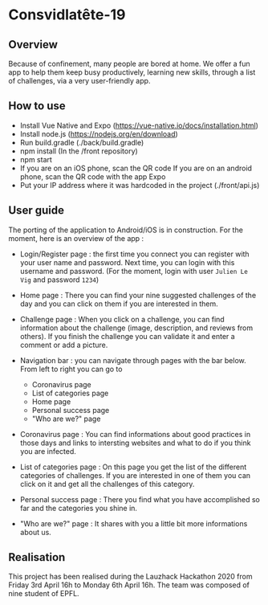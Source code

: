 # Consvidlatête-19


## Overview
Because of confinement, many people are bored at home. We offer a fun app to help them keep busy productively, learning new skills, through a list of challenges, via a very user-friendly app. 

## How to use

* Install Vue Native and Expo (https://vue-native.io/docs/installation.html)
* Install node.js (https://nodejs.org/en/download)
* Run build.gradle (./back/build.gradle)
* npm install (In the /front repository)
* npm start
* If you are on an iOS phone, scan the QR code
  If you are on an android phone, scan the QR code with the app Expo
* Put your IP address where it was hardcoded in the project (./front/api.js)
  
## User guide
The porting of the application to Android/iOS is in construction. 
For the moment, here is an overview of the app : 
* Login/Register page : the first time you connect you can register with your user name and password. Next time, you can login with this username and password. (For the moment, login with user `Julien Le Vig` and password `1234`)

* Home page : There you can find your nine suggested challenges of the day and you can click on them if you are interested in them. 

* Challenge page : When you click on a challenge, you can find information about the challenge (image, description, and reviews from others). If you finish the challenge you can validate it and enter a comment or add a picture.

* Navigation bar : you can navigate through pages with the bar below. From left to right you can go to 
    * Coronavirus page 
    * List of categories page
    * Home page
    * Personal success page
    * "Who are we?" page 

* Coronavirus page : You can find informations about good practices in those days and links to intersting websites and what to do if you think you are infected.

* List of categories page : On this page you get the list of the different categories of challenges. If you are interested in one of them you can click on it and get all the challenges of this category.

* Personal success page : There you find what you have accomplished so far and the categories you shine in.

* "Who are we?" page : It shares with you a little bit more informations about us. 





## Realisation
This project has been realised during the Lauzhack Hackathon 2020 from Friday 3rd April 16h to Monday 6th April 16h. The team was composed of nine student of EPFL.
